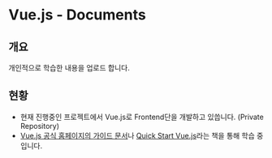 # Vue.js - Documents

## 개요
개인적으로 학습한 내용을  업로드 합니다.

## 현황
* 현재 진행중인 프로젝트에서 Vue.js로 Frontend단을 개발하고 있씁니다. (Private Repository)
* [Vue.js 공식 홈페이지의 가이드 문서](https://kr.vuejs.org/v2/guide/)나 [Quick Start Vue.js](http://rubypaper.tistory.com/entry/Vuejs-%ED%80%B5-%EC%8A%A4%ED%83%80%ED%8A%B8%EA%B0%80-%EC%A4%84%EA%B0%84%EB%90%98%EC%97%88%EC%8A%B5%EB%8B%88%EB%8B%A4)라는 책을 통해 학습 중 입니다.
